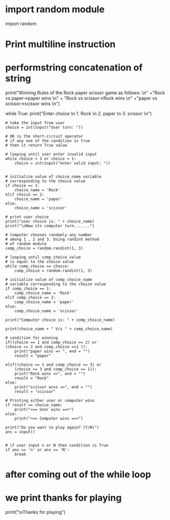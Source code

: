 
# import random module
import random

# Print multiline instruction
# performstring concatenation of string
print("Winning Rules of the Rock paper scissor game as follows: \n"
								+"Rock vs paper->paper wins \n"
								+ "Rock vs scissor->Rock wins \n"
								+"paper vs scissor->scissor wins \n")

while True:
	print("Enter choice \n 1. Rock \n 2. paper \n 3. scissor \n")
	
	# take the input from user
	choice = int(input("User turn: "))

	# OR is the short-circuit operator
	# if any one of the condition is true
	# then it return True value
	
	# looping until user enter invalid input
	while choice > 3 or choice < 1:
		choice = int(input("enter valid input: "))
		

	# initialize value of choice_name variable
	# corresponding to the choice value
	if choice == 1:
		choice_name = 'Rock'
	elif choice == 2:
		choice_name = 'paper'
	else:
		choice_name = 'scissor'
		
	# print user choice
	print("user choice is: " + choice_name)
	print("\nNow its computer turn.......")

	# Computer chooses randomly any number
	# among 1 , 2 and 3. Using randint method
	# of random module
	comp_choice = random.randint(1, 3)
	
	# looping until comp_choice value
	# is equal to the choice value
	while comp_choice == choice:
		comp_choice = random.randint(1, 3)

	# initialize value of comp_choice_name
	# variable corresponding to the choice value
	if comp_choice == 1:
		comp_choice_name = 'Rock'
	elif comp_choice == 2:
		comp_choice_name = 'paper'
	else:
		comp_choice_name = 'scissor'
		
	print("Computer choice is: " + comp_choice_name)

	print(choice_name + " V/s " + comp_choice_name)

	# condition for winning
	if((choice == 1 and comp_choice == 2) or
	(choice == 2 and comp_choice ==1 )):
		print("paper wins => ", end = "")
		result = "paper"
		
	elif((choice == 1 and comp_choice == 3) or
		(choice == 3 and comp_choice == 1)):
		print("Rock wins =>", end = "")
		result = "Rock"
	else:
		print("scissor wins =>", end = "")
		result = "scissor"

	# Printing either user or computer wins
	if result == choice_name:
		print("<== User wins ==>")
	else:
		print("<== Computer wins ==>")
		
	print("Do you want to play again? (Y/N)")
	ans = input()


	# if user input n or N then condition is True
	if ans == 'n' or ans == 'N':
		break
	
# after coming out of the while loop
# we print thanks for playing
print("\nThanks for playing")
